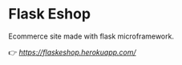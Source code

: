# Flask Eshop #
Ecommerce site made with flask microframework.<br/>

👉 *https://flaskeshop.herokuapp.com/*
